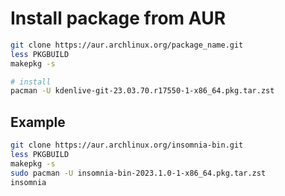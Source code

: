 # Install package from AUR

```bash
git clone https://aur.archlinux.org/package_name.git
less PKGBUILD
makepkg -s

# install
pacman -U kdenlive-git-23.03.70.r17550-1-x86_64.pkg.tar.zst
```

## Example

```bash
git clone https://aur.archlinux.org/insomnia-bin.git
less PKGBUILD
makepkg -s
sudo pacman -U insomnia-bin-2023.1.0-1-x86_64.pkg.tar.zst 
insomnia
```
